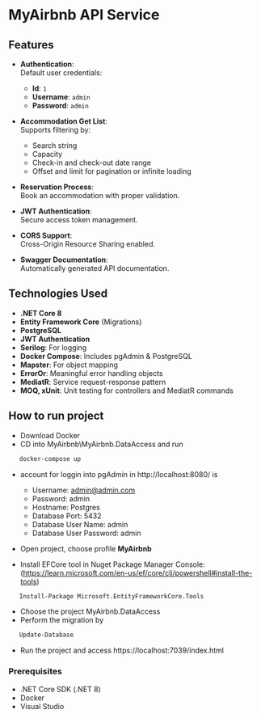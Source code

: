 # MyAirbnb API Service

## Features

- **Authentication**:  
  Default user credentials:  
  - **Id**: `1`  
  - **Username**: `admin`  
  - **Password**: `admin`

- **Accommodation Get List**:  
  Supports filtering by:  
  - Search string  
  - Capacity  
  - Check-in and check-out date range  
  - Offset and limit for pagination or infinite loading

- **Reservation Process**:  
  Book an accommodation with proper validation.

- **JWT Authentication**:  
  Secure access token management.

- **CORS Support**:  
  Cross-Origin Resource Sharing enabled.

- **Swagger Documentation**:  
  Automatically generated API documentation.


## Technologies Used

- **.NET Core 8**  
- **Entity Framework Core** (Migrations)  
- **PostgreSQL**  
- **JWT Authentication**  
- **Serilog**: For logging  
- **Docker Compose**: Includes pgAdmin & PostgreSQL  
- **Mapster**: For object mapping
- **ErrorOr**: Meaningful error handling objects  
- **MediatR**: Service request-response pattern  
- **MOQ, xUnit**: Unit testing for controllers and MediatR commands  

## How to run project
- Download Docker
- CD into MyAirbnb\MyAirbnb.DataAccess and run 

```bash
   docker-compose up
```

- account for loggin into pgAdmin in http://localhost:8080/ is 
   + Username: admin@admin.com
   + Password: admin
   + Hostname: Postgres
   + Database Port: 5432
   + Database User Name: admin
   + Database User Password: admin

- Open project, choose profile **MyAirbnb**
- Install EFCore tool in Nuget Package Manager Console: (https://learn.microsoft.com/en-us/ef/core/cli/powershell#install-the-tools)

```bash
   Install-Package Microsoft.EntityFrameworkCore.Tools 
```

- Choose the project MyAirbnb.DataAccess
- Perform the migration by

```bash
   Update-Database
```

- Run the project and access https://localhost:7039/index.html

### Prerequisites

- .NET Core SDK (.NET 8)
- Docker
- Visual Studio
